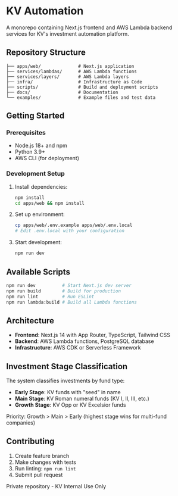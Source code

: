 # KV Automation

A monorepo containing Next.js frontend and AWS Lambda backend services for KV's investment automation platform.

## Repository Structure

```
├── apps/web/              # Next.js application
├── services/lambdas/      # AWS Lambda functions  
├── services/layers/       # AWS Lambda layers
├── infra/                 # Infrastructure as Code
├── scripts/               # Build and deployment scripts
├── docs/                  # Documentation
└── examples/              # Example files and test data
```

## Getting Started

### Prerequisites
- Node.js 18+ and npm
- Python 3.9+
- AWS CLI (for deployment)

### Development Setup

1. Install dependencies:
   ```bash
   npm install
   cd apps/web && npm install
   ```

2. Set up environment:
   ```bash
   cp apps/web/.env.example apps/web/.env.local
   # Edit .env.local with your configuration
   ```

3. Start development:
   ```bash
   npm run dev
   ```

## Available Scripts

```bash
npm run dev          # Start Next.js dev server
npm run build        # Build for production
npm run lint         # Run ESLint
npm run lambda:build # Build all Lambda functions
```

## Architecture

- **Frontend**: Next.js 14 with App Router, TypeScript, Tailwind CSS
- **Backend**: AWS Lambda functions, PostgreSQL database
- **Infrastructure**: AWS CDK or Serverless Framework

## Investment Stage Classification

The system classifies investments by fund type:
- **Early Stage**: KV funds with "seed" in name
- **Main Stage**: KV Roman numeral funds (KV I, II, III, etc.)
- **Growth Stage**: KV Opp or KV Excelsior funds

Priority: Growth > Main > Early (highest stage wins for multi-fund companies)

## Contributing

1. Create feature branch
2. Make changes with tests
3. Run linting: `npm run lint`
4. Submit pull request

Private repository - KV Internal Use Only